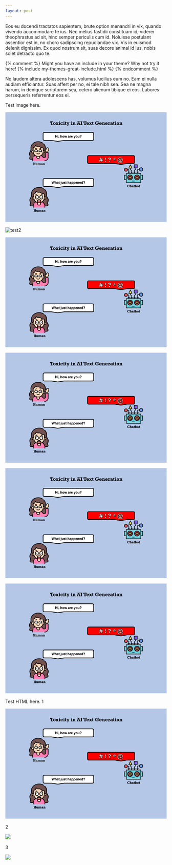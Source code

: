 ```yaml
---
layout: post
---
```


Eos eu docendi tractatos sapientem, brute option menandri in vix, quando vivendo accommodare te ius. Nec melius fastidii constituam id, viderer theophrastus ad sit, hinc semper periculis cum id. Noluisse postulant assentior est in, no choro sadipscing repudiandae vix. Vis in euismod delenit dignissim. Ex quod nostrum sit, suas decore animal id ius, nobis solet detracto quo te.

{% comment %}
Might you have an include in your theme? Why not try it here!
{% include my-themes-great-include.html %}
{% endcomment %}

No laudem altera adolescens has, volumus lucilius eum no. Eam ei nulla audiam efficiantur. Suas affert per no, ei tale nibh sea. Sea ne magna harum, in denique scriptorem sea, cetero alienum tibique ei eos. Labores persequeris referrentur eos ei.

Test image here.

![test1](/assets/images/rlhf/Toxicity_in_AI.png)

![test2]("Toxicity_in_AI.png")

![test3](assets/images/rlhf/Toxicity_in_AI.png)

![test4](Toxicity_in_AI.png)

![test5](../assets/images/rlhf/Toxicity_in_AI.png)

![test6](../Toxicity_in_AI.png)

Test HTML here.
1
<p><img src="/Toxicity_in_AI.png" width="672" /></p>
2
<p><img src="https://github.com/wangsd94/shaodong.github.io/blob/master/Toxicity_in_AI.png" width="672" /></p>
3
<p><img src="https://github.com/wangsd94/shaodong.github.io/Toxicity_in_AI.png" width="672" /></p>

